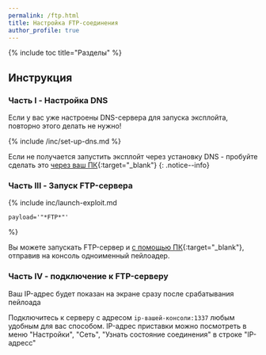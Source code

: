 ```yaml
---
permalink: /ftp.html
title: Настройка FTP-соединения
author_profile: true
---
```

{% include toc title="Разделы" %}

## Инструкция

### Часть I - Настройка DNS
		
Если у вас уже настроены DNS-сервера для запуска эксплойта, повторно этого делать не нужно!
		
{% include /inc/set-up-dns.md %}

Если не получается запустить эксплойт через установку DNS - пробуйте сделать это [через ваш ПК](payloads){:target="_blank"}
{: .notice--info}

### Часть III - Запуск FTP-сервера

{% include inc/launch-exploit.md 

	payload='"*FTP*"'

%}

Вы можете запускать FTP-сервер и [с помощью ПК](payloads){:target="_blank"}, отправив на консоль одноименный пейлоадер. 

### Часть IV - подключение к FTP-серверу 

Ваш IP-адрес будет показан на экране сразу после срабатывания пейлоада

Подключитесь к серверу с адресом `ip-вашей-консоли:1337` любым удобным для вас способом. IP-адрес приставки можно посмотреть в меню "Настройки", "Сеть", "Узнать состояние соединения" в строке "IP-адресс"